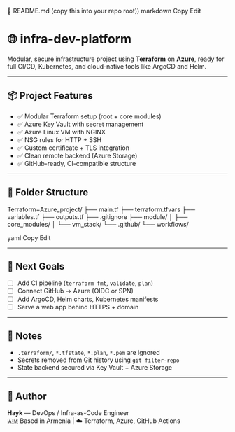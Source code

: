 📄 README.md (copy this into your repo root))
markdown
Copy
Edit
# 🌐 infra-dev-platform

Modular, secure infrastructure project using **Terraform** on **Azure**, ready for full CI/CD, Kubernetes, and cloud-native tools like ArgoCD and Helm.

---

## 📦 Project Features

- ✅ Modular Terraform setup (root + core modules)
- ✅ Azure Key Vault with secret management
- ✅ Azure Linux VM with NGINX
- ✅ NSG rules for HTTP + SSH
- ✅ Custom certificate + TLS integration
- ✅ Clean remote backend (Azure Storage)
- ✅ GitHub-ready, CI-compatible structure

---

## 📁 Folder Structure

Terraform+Azure_project/
├── main.tf
├── terraform.tfvars
├── variables.tf
├── outputs.tf
├── .gitignore
├── module/
│ ├── core_modules/
│ └── vm_stack/
└── .github/
└── workflows/

yaml
Copy
Edit

---

## 🚀 Next Goals

- [ ] Add CI pipeline (`terraform fmt`, `validate`, `plan`)
- [ ] Connect GitHub → Azure (OIDC or SPN)
- [ ] Add ArgoCD, Helm charts, Kubernetes manifests
- [ ] Serve a web app behind HTTPS + domain

---

## 🧠 Notes

- `.terraform/`, `*.tfstate`, `*.plan`, `*.pem` are ignored
- Secrets removed from Git history using `git filter-repo`
- State backend secured via Key Vault + Azure Storage

---

## 🔐 Author

**Hayk** — DevOps / Infra-as-Code Engineer  
🇦🇲 Based in Armenia | ☁️ Terraform, Azure, GitHub Actions
